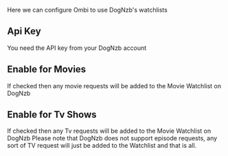Here we can configure Ombi to use DogNzb's watchlists

## Api Key
You need the API key from your DogNzb account

## Enable for Movies
If checked then any movie requests will be added to the Movie Watchlist on DogNzb

## Enable for Tv Shows
If checked then any Tv requests will be added to the Movie Watchlist on DogNzb
Please note that DogNzb does not support episode requests, any sort of TV request will just be added to the Watchlist and that is all.
